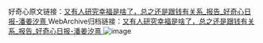 好奇心原文链接：[又有人研究幸福是啥了，总之还是跟钱有关系_报告_好奇心日报-潘姜汐熹 ](https://www.qdaily.com/articles/10697.html)
WebArchive归档链接：[又有人研究幸福是啥了，总之还是跟钱有关系_报告_好奇心日报-潘姜汐熹 ](http://web.archive.org/web/20190623163147/https://www.qdaily.com/articles/10697.html)
![image](http://ww3.sinaimg.cn/large/007d5XDply1g3wca5n3h2j30u02hv1kx)